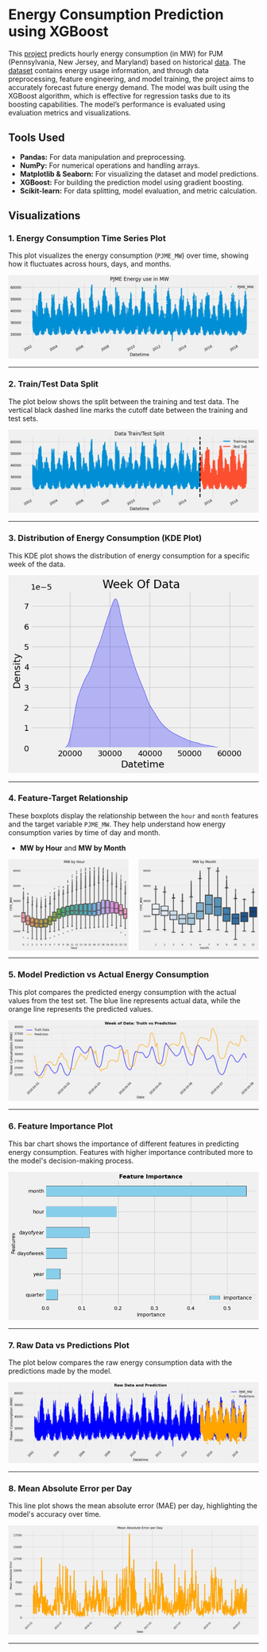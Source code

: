# Energy Consumption Prediction using XGBoost

This [project](https://github.com/nasim-raj-laskar/pyth-30/blob/main/Python%2030/Energy-Consumption-Forecasting/main.ipynb) predicts hourly energy consumption (in MW) for PJM (Pennsylvania, New Jersey, and Maryland) based on historical [data](https://github.com/nasim-raj-laskar/pyth-30/blob/main/Python%2030/Energy-Consumption-Forecasting/PJME_hourly.csv). The [dataset](https://github.com/nasim-raj-laskar/pyth-30/blob/main/Python%2030/Energy-Consumption-Forecasting/PJME_hourly.csv) contains energy usage information, and through data preprocessing, feature engineering, and model training, the project aims to accurately forecast future energy demand. The model was built using the XGBoost algorithm, which is effective for regression tasks due to its boosting capabilities. The model’s performance is evaluated using evaluation metrics and visualizations.

## Tools Used
- **Pandas:** For data manipulation and preprocessing.
- **NumPy:** For numerical operations and handling arrays.
- **Matplotlib & Seaborn:** For visualizing the dataset and model predictions.
- **XGBoost:** For building the prediction model using gradient boosting.
- **Scikit-learn:** For data splitting, model evaluation, and metric calculation.


## Visualizations

### 1. **Energy Consumption Time Series Plot**

This plot visualizes the energy consumption (`PJME_MW`) over time, showing how it fluctuates across hours, days, and months.

![](img/1.png)

---

### 2. **Train/Test Data Split**

The plot below shows the split between the training and test data. The vertical black dashed line marks the cutoff date between the training and test sets.

![](img/2.png)

---

### 3. **Distribution of Energy Consumption (KDE Plot)**

This KDE plot shows the distribution of energy consumption for a specific week of the data.

![](img/3.png)

---

### 4. **Feature-Target Relationship**

These boxplots display the relationship between the `hour` and `month` features and the target variable `PJME_MW`. They help understand how energy consumption varies by time of day and month.

- **MW by Hour** and **MW by Month**

<div style="display: flex; justify-content: space-between;">
  <img src="img/4.png" width="48%" />
  <img src="img/download%20(2).png " width="48%" />
</div>

---

### 5. **Model Prediction vs Actual Energy Consumption**

This plot compares the predicted energy consumption with the actual values from the test set. The blue line represents actual data, while the orange line represents the predicted values.

![](img/5.png)

---

### 6. **Feature Importance Plot**

This bar chart shows the importance of different features in predicting energy consumption. Features with higher importance contributed more to the model's decision-making process.

![](img/6.png)

---

### 7. **Raw Data vs Predictions Plot**

The plot below compares the raw energy consumption data with the predictions made by the model.

![](img/7.png)

---

### 8. **Mean Absolute Error per Day**

This line plot shows the mean absolute error (MAE) per day, highlighting the model's accuracy over time.

![](img/8.png)

---


